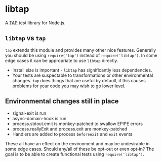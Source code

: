 # libtap

A <abbr title="Test Anything Protocol">TAP</abbr> test library for
Node.js.

## `libtap` vs `tap`

`tap` extends this module and provides many other nice features.  Generally
you should be using `require('tap')` instead of `require('libtap')`.  In some
edge cases it can be appropriate to use `libtap` directly.

* Install size is important - `libtap` has significantly less dependencies.
* Your tests are suspectable to transformations or other environmental changes.
  `tap` does things that are useful by default, if this causes problems for your
  code you may wish to go lower level.

## Environmental changes still in place

* signal-exit is run
* async-domain-hook is run
* process.stdout.emit is monkey-patched to swallow EPIPE errors
* process.reallyExit and process.exit are monkey-patched
* Handlers are added to process `beforeexit` and `exit` events

These all have an effect on the environment and may be undesirable in some edge cases.
Should any/all of these be opt-out or even opt-in?  The goal is to be able to create
functional tests using `require('libtap')`.
